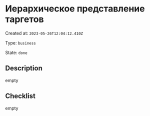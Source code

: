# Иерархическое представление таргетов

Created at: `2023-05-26T12:04:12.410Z`

Type: `business`

State: `done`

## Description
empty

## Checklist
empty
